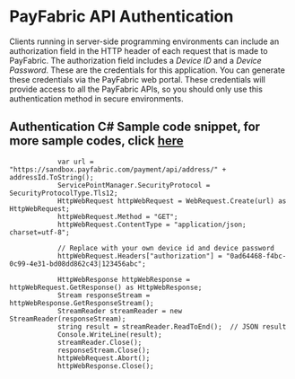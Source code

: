 PayFabric API Authentication
============================

Clients running in server-side programming environments can include an authorization field in the HTTP header of each request that is made to PayFabric. The authorization field includes a _Device ID_ and a _Device Password_. These are the credentials for this application. You can generate these credentials via the PayFabric web portal. These credentials will provide access to all the PayFabric APIs, so you should only use this authentication method in secure environments.

Authentication C# Sample code snippet, for more sample codes, click [here](https://github.com/PayFabric/APIs/tree/master/PayFabric/Samples)
----------------------

                var url = "https://sandbox.payfabric.com/payment/api/address/" + addressId.ToString();
                ServicePointManager.SecurityProtocol = SecurityProtocolType.Tls12;
                HttpWebRequest httpWebRequest = WebRequest.Create(url) as HttpWebRequest;
                httpWebRequest.Method = "GET";
                httpWebRequest.ContentType = "application/json; charset=utf-8";
                
                // Replace with your own device id and device password
                httpWebRequest.Headers["authorization"] = "0ad64468-f4bc-0c99-4e31-bd08dd862c43|123456abc";
                
                HttpWebResponse httpWebResponse = httpWebRequest.GetResponse() as HttpWebResponse;
                Stream responseStream = httpWebResponse.GetResponseStream();
                StreamReader streamReader = new StreamReader(responseStream);
                string result = streamReader.ReadToEnd();  // JSON result
                Console.WriteLine(result);
                streamReader.Close();
                responseStream.Close();
                httpWebRequest.Abort();
                httpWebResponse.Close();
